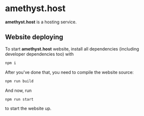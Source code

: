 # amethyst.host
**amethyst.host** is a hosting service.

## Website deploying
To start **amethyst.host** website, install all dependencies (including developer dependencies too) with 
```bash
npm i
```

After you've done that, you need to compile the website source:
```bash
npm run build
```

And now, run 
```bash
npm run start
```
to start the website up.
